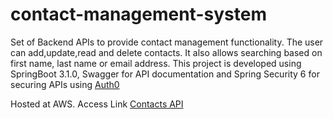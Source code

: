# contact-management-system

Set of Backend APIs to provide contact management functionality. The user can add,update,read and delete contacts. 
It also allows searching based on first name, last name or email address.
This project is developed using SpringBoot 3.1.0, Swagger for API documentation and Spring Security 6 for securing APIs using [Auth0](https://auth0.com/)

Hosted at AWS.
Access Link [Contacts API](http://contactsapi-env-2.eba-qazurs2c.ap-south-1.elasticbeanstalk.com/swagger-ui/index.html)
